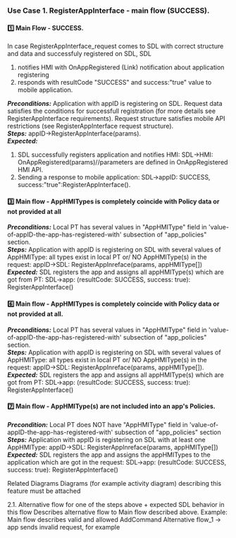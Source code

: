 ### Use Case 1. RegisterAppInterface - main flow (SUCCESS).

#### :one: **Main Flow - SUCCESS.**
In case RegisterAppInterface_request comes to SDL with correct structure and data and successfuly registered on SDL, SDL
1) notifies HMI with OnAppRegistered (Link) notification about application registering
2) responds with resultCode "SUCCESS" and success:"true" value to mobile application.

**_Preconditions:_**
Application with appID is registering on SDL.
Request data satisfies the conditions for successfull registration (for more details see RegisterAppInterface requirements).
Request structure satisfies mobile API restrictions (see RegisterAppInterface request structure).   
**_Steps:_** appID->RegisterAppInterface(params).   
_**Expected:**_   
1) SDL successfully registers application and notifies HMI:
SDL->HMI: OnAppRegistered(params)//parameters are defined in OnAppRegistered HMI API.   
2) Sending a response to mobile application:
SDL->appID: SUCCESS, success:"true":RegisterAppInterface().

#### :three: **Main flow - AppHMITypes is completely coincide with Policy data or not provided at all**
**_Preconditions:_** Local PT has several values in "AppHMIType" field in 'value-of-appID-the-app-has-registered-with' subsection of "app_policies" section.   
**_Steps:_** Application with appID is registering on SDL with several values of AppHMIType: all types exist in local PT or/ NO AppHMIType(s) in the request:
appID->SDL: RegisterAppInreface(params, appHMIType[])   
**_Expected:_** SDL registers the app and assigns all appHMIType(s) which are got from PT:
SDL->app: (resultCode: SUCCESS, success: true): RegisterAppInterface()



#### :six: **Main flow - AppHMITypes is completely coincide with Policy data or not provided at all.**
**_Preconditions:_** Local PT has several values in "AppHMIType" field in 'value-of-appID-the-app-has-registered-with' subsection of "app_policies" section.   
**_Steps:_** Application with appID is registering on SDL with several values of AppHMIType: all types exist in local PT or/ NO AppHMIType(s) in the request:
appID->SDL: RegisterAppInreface(params, appHMIType[]).   
**_Expected:_**
SDL registers the app and assigns all appHMIType(s) which are got from PT:
SDL->app: (resultCode: SUCCESS, success: true): RegisterAppInterface()

#### :seven: **Main flow - AppHMIType(s) are not included into an app's Policies.**
**_Precondition:_** Local PT does NOT have "AppHMIType" field in 'value-of-appID-the-app-has-registered-with' subsection of "app_policies" section
**_Steps:_** Application with appID is registering on SDL with at least one AppHMIType:
appID->SDL: RegisterAppInreface(params, appHMIType[])
**_Expected:_**
SDL registers the app and assigns the appHMITypes to the application which are got in the request:
SDL->app: (resultCode: SUCCESS, success: true): RegisterAppInterface()






Related Diagrams
Diagrams (for example activity diagram) describing this feature must be attached


2.1. Alternative flow for one of the steps above + expected SDL behavior in this flow
Describes alternative flow to Main flow described above.
Example: Main flow describes valid and allowed AddCommand
Alternative flow_1 -> app sends invalid request, for example
